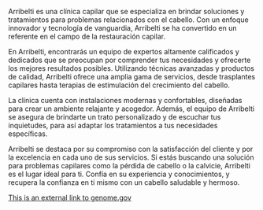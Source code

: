 Arribelti es una clínica capilar que se especializa en brindar soluciones y tratamientos para problemas relacionados con el cabello. Con un enfoque innovador y tecnología de vanguardia, Arribelti se ha convertido en un referente en el campo de la restauración capilar.


En Arribelti, encontrarás un equipo de expertos altamente calificados y dedicados que se preocupan por comprender tus necesidades y ofrecerte los mejores resultados posibles. Utilizando técnicas avanzadas y productos de calidad, Arribelti ofrece una amplia gama de servicios, desde trasplantes capilares hasta terapias de estimulación del crecimiento del cabello.


La clínica cuenta con instalaciones modernas y confortables, diseñadas para crear un ambiente relajante y acogedor. Además, el equipo de Arribelti se asegura de brindarte un trato personalizado y de escuchar tus inquietudes, para así adaptar los tratamientos a tus necesidades específicas.


Arribelti se destaca por su compromiso con la satisfacción del cliente y por la excelencia en cada uno de sus servicios. Si estás buscando una solución para problemas capilares como la pérdida de cabello o la calvicie, Arribelti es el lugar ideal para ti. Confía en su experiencia y conocimientos, y recupera la confianza en ti mismo con un cabello saludable y hermoso.

[This is an external link to genome.gov](https://www.genome.gov/)
